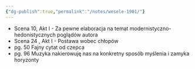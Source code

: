 ```yaml
---
{"dg-publish":true,"permalink":"/notes/wesele-1901/"}
---
```


- Scena 10, Akt I - Za pewne elaboracja na temat modernistyczno-hedonistycznych poglądów autora
- Scena 24 , Akt I - Postawa wobec chłopów
- pg. 50 Fajny cytat od czepca
- pg. 96 Muzyka nakierowuję nas na konkretny sposób myślenia i zamyka horyzonty 
